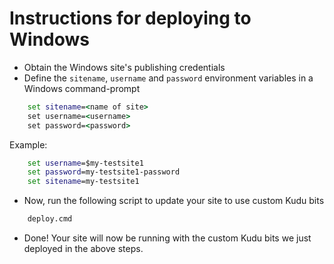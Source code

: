 # Instructions for deploying to Windows

- Obtain the Windows site's publishing credentials
- Define the `sitename`, `username` and `password` environment variables in a Windows command-prompt
```cmd
    set sitename=<name of site>
    set username=<username>
    set password=<password>
```
Example:
```cmd
    set username=$my-testsite1
    set password=my-testsite1-password
    set sitename=my-testsite1
```
- Now, run the following script to update your site to use custom Kudu bits
```cmd
    deploy.cmd
```
- Done! Your site will now be running with the custom Kudu bits we just deployed in the above steps.

